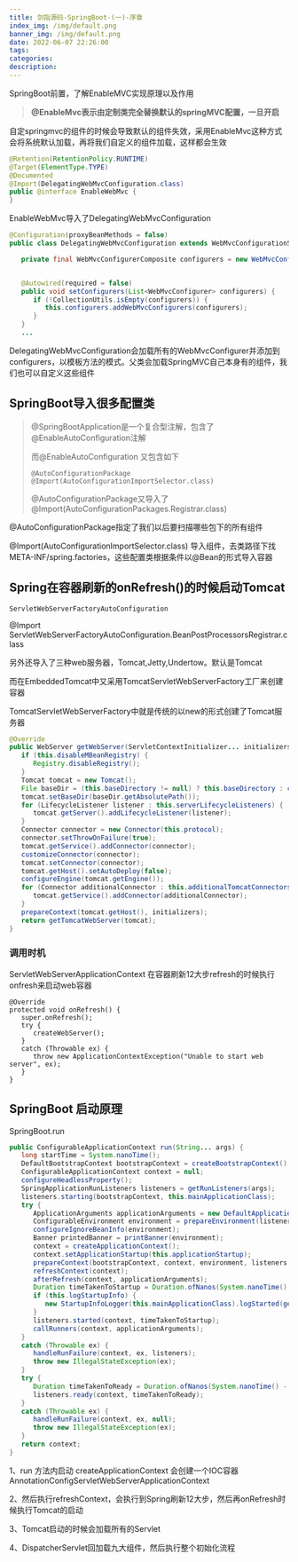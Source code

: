 ```yaml
---
title: 剑指源码-SpringBoot-(一)-序章
index_img: /img/default.png
banner_img: /img/default.png
date: 2022-06-07 22:26:00
tags:
categories:
description:
---
```


SpringBoot前置，了解EnableMVC实现原理以及作用

<!-- more -->

> **@EnableMvc表示由定制类完全替换默认的springMVC配置，一旦开启**

自定springmvc的组件的时候会导致默认的组件失效，采用EnableMvc这种方式会将系统默认加载，再将我们自定义的组件加载，这样都会生效

```java
@Retention(RetentionPolicy.RUNTIME)
@Target(ElementType.TYPE)
@Documented
@Import(DelegatingWebMvcConfiguration.class)
public @interface EnableWebMvc {
}
```

EnableWebMvc导入了DelegatingWebMvcConfiguration

```java
@Configuration(proxyBeanMethods = false)
public class DelegatingWebMvcConfiguration extends WebMvcConfigurationSupport {

   private final WebMvcConfigurerComposite configurers = new WebMvcConfigurerComposite();


   @Autowired(required = false)
   public void setConfigurers(List<WebMvcConfigurer> configurers) {
      if (!CollectionUtils.isEmpty(configurers)) {
         this.configurers.addWebMvcConfigurers(configurers);
      }
   }
   ...
```

DelegatingWebMvcConfiguration会加载所有的WebMvcConfigurer并添加到configurers，以模板方法的模式。父类会加载SpringMVC自己本身有的组件，我们也可以自定义这些组件

## SpringBoot导入很多配置类

> @SpringBootApplication是一个复合型注解，包含了@EnableAutoConfiguration注解
>
> 而@EnableAutoConfiguration 又包含如下
>
> ```
> @AutoConfigurationPackage
> @Import(AutoConfigurationImportSelector.class)
> ```
>
> @AutoConfigurationPackage又导入了@Import(AutoConfigurationPackages.Registrar.class)

@AutoConfigurationPackage指定了我们以后要扫描哪些包下的所有组件

@Import(AutoConfigurationImportSelector.class) 导入组件，去类路径下找META-INF/spring.factories，这些配置类根据条件以@Bean的形式导入容器

## Spring在容器刷新的onRefresh()的时候启动Tomcat

 `ServletWebServerFactoryAutoConfiguration`

@Import ServletWebServerFactoryAutoConfiguration.BeanPostProcessorsRegistrar.class

另外还导入了三种web服务器，Tomcat,Jetty,Undertow。默认是Tomcat

而在EmbeddedTomcat中又采用TomcatServletWebServerFactory工厂来创建容器

 TomcatServletWebServerFactory中就是传统的以new的形式创建了Tomcat服务器

```java
@Override
public WebServer getWebServer(ServletContextInitializer... initializers) {
   if (this.disableMBeanRegistry) {
      Registry.disableRegistry();
   }
   Tomcat tomcat = new Tomcat();
   File baseDir = (this.baseDirectory != null) ? this.baseDirectory : createTempDir("tomcat");
   tomcat.setBaseDir(baseDir.getAbsolutePath());
   for (LifecycleListener listener : this.serverLifecycleListeners) {
      tomcat.getServer().addLifecycleListener(listener);
   }
   Connector connector = new Connector(this.protocol);
   connector.setThrowOnFailure(true);
   tomcat.getService().addConnector(connector);
   customizeConnector(connector);
   tomcat.setConnector(connector);
   tomcat.getHost().setAutoDeploy(false);
   configureEngine(tomcat.getEngine());
   for (Connector additionalConnector : this.additionalTomcatConnectors) {
      tomcat.getService().addConnector(additionalConnector);
   }
   prepareContext(tomcat.getHost(), initializers);
   return getTomcatWebServer(tomcat);
}
```

### 调用时机

 ServletWebServerApplicationContext 在容器刷新12大步refresh的时候执行onfresh来启动web容器

```
@Override
protected void onRefresh() {
   super.onRefresh();
   try {
      createWebServer();
   }
   catch (Throwable ex) {
      throw new ApplicationContextException("Unable to start web server", ex);
   }
}
```

## SpringBoot 启动原理

 SpringBoot.run

```java
public ConfigurableApplicationContext run(String... args) {
   long startTime = System.nanoTime();
   DefaultBootstrapContext bootstrapContext = createBootstrapContext();
   ConfigurableApplicationContext context = null;
   configureHeadlessProperty();
   SpringApplicationRunListeners listeners = getRunListeners(args);
   listeners.starting(bootstrapContext, this.mainApplicationClass);
   try {
      ApplicationArguments applicationArguments = new DefaultApplicationArguments(args);
      ConfigurableEnvironment environment = prepareEnvironment(listeners, bootstrapContext, applicationArguments);
      configureIgnoreBeanInfo(environment);
      Banner printedBanner = printBanner(environment);
      context = createApplicationContext();
      context.setApplicationStartup(this.applicationStartup);
      prepareContext(bootstrapContext, context, environment, listeners, applicationArguments, printedBanner);
      refreshContext(context);
      afterRefresh(context, applicationArguments);
      Duration timeTakenToStartup = Duration.ofNanos(System.nanoTime() - startTime);
      if (this.logStartupInfo) {
         new StartupInfoLogger(this.mainApplicationClass).logStarted(getApplicationLog(), timeTakenToStartup);
      }
      listeners.started(context, timeTakenToStartup);
      callRunners(context, applicationArguments);
   }
   catch (Throwable ex) {
      handleRunFailure(context, ex, listeners);
      throw new IllegalStateException(ex);
   }
   try {
      Duration timeTakenToReady = Duration.ofNanos(System.nanoTime() - startTime);
      listeners.ready(context, timeTakenToReady);
   }
   catch (Throwable ex) {
      handleRunFailure(context, ex, null);
      throw new IllegalStateException(ex);
   }
   return context;
}
```

1、run 方法内启动 createApplicationContext 会创建一个IOC容器AnnotationConfigServletWebServerApplicationContext

2、然后执行refreshContext，会执行到Spring刷新12大步，然后再onRefresh时候执行Tomcat的启动

3、Tomcat启动的时候会加载所有的Servlet

4、DispatcherServlet回加载九大组件，然后执行整个初始化流程
